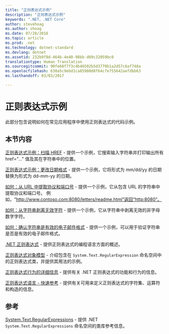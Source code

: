 ```yaml
---
title: "正则表达式示例"
description: "正则表达式示例"
keywords: ".NET、.NET Core"
author: stevehoag
ms.author: shoag
ms.date: 07/28/2016
ms.topic: article
ms.prod: .net
ms.technology: dotnet-standard
ms.devlang: dotnet
ms.assetid: 232b9f8d-464b-4e40-98bb-d69c32059bc0
translationtype: Human Translation
ms.sourcegitcommit: 90fe68f7f3c4b46502b5d3770b1a2d57c6af748a
ms.openlocfilehash: 630a5c9ebd1ca85980d8f64cfe755642aefdbb63
ms.lasthandoff: 03/03/2017

---
```


# <a name="regular-expression-examples"></a>正则表达式示例

此部分包含说明如何在常见应用程序中使用正则表达式的代码示例。

## <a name="in-this-section"></a>本节内容

[正则表达式示例：扫描 HREF](scanning.md) - 提供一个示例，它搜索输入字符串并打印输出所有 href="…" 值及其在字符串中的位置。

[正则表达式示例：更改日期格式](changing-formats.md) - 提供一个示例，它将形式为 mm/dd/yy 的日期替换为形式为 dd-mm-yy 的日期。

[如何：从 URL 中提取协议和端口号](extract-protocol.md) - 提供一个示例，它从包含 URL 的字符串中提取协议和端口号。 例如，“http://www.contoso.com:8080/letters/readme.html”返回“http:8080”。

[如何：从字符串剥离无效字符](strip-characters.md) - 提供一个示例，它从字符串中剥离无效的非字母数字字符。

[如何：确认字符串是有效的电子邮件格式](verify-format.md) - 提供一个示例，可以用于验证字符串是否是有效的电子邮件格式。

[.NET 正则表达式](regular-expressions.md) - 提供正则表达式的编程语言方面的概述。

[正则表达式对象模型](object-model.md) - 介绍包含在 `System.Text.RegularExpression` 命名空间中的正则表达式类，并提供其用法的示例。

[正则表达式行为的详细信息](regex-behavior.md) - 提供有关 .NET 正则表达式的功能和行为的信息。

[正则表达式语言 - 快速参考](quick-ref.md) - 提供有关可用来定义正则表达式的字符集、运算符和构造的信息。

## <a name="reference"></a>参考

[System.Text.RegularExpressions](xref:System.Text.RegularExpressions) - 提供 .NET `System.Text.RegularExpressions` 命名空间的类库参考信息。

